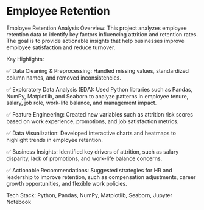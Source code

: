 # Employee Retention

Employee Retention Analysis
Overview:
This project analyzes employee retention data to identify key factors influencing attrition and retention rates. The goal is to provide actionable insights that help businesses improve employee satisfaction and reduce turnover.

Key Highlights:

✅ Data Cleaning & Preprocessing: Handled missing values, standardized column names, and removed inconsistencies.

✅ Exploratory Data Analysis (EDA): Used Python libraries such as Pandas, NumPy, Matplotlib, and Seaborn to analyze patterns in employee tenure, salary, job role, work-life balance, and management impact.

✅ Feature Engineering: Created new variables such as attrition risk scores based on work experience, promotions, and job satisfaction metrics.

✅ Data Visualization: Developed interactive charts and heatmaps to highlight trends in employee retention.

✅ Business Insights: Identified key drivers of attrition, such as salary disparity, lack of promotions, and work-life balance concerns.

✅ Actionable Recommendations: Suggested strategies for HR and leadership to improve retention, such as compensation adjustments, career growth opportunities, and flexible work policies.

Tech Stack: Python, Pandas, NumPy, Matplotlib, Seaborn, Jupyter Notebook
